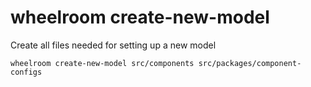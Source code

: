# wheelroom create-new-model

Create all files needed for setting up a new model

```
wheelroom create-new-model src/components src/packages/component-configs
```
